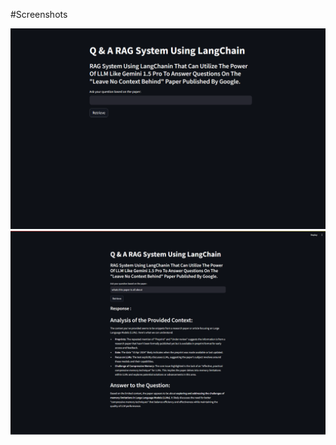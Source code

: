 #Screenshots

![LangChain_RAG_System Screenshot](app_snaps/home_page.png)
![LangChain_RAG_System Screenshot](app_snaps/information_retrieve.png)
